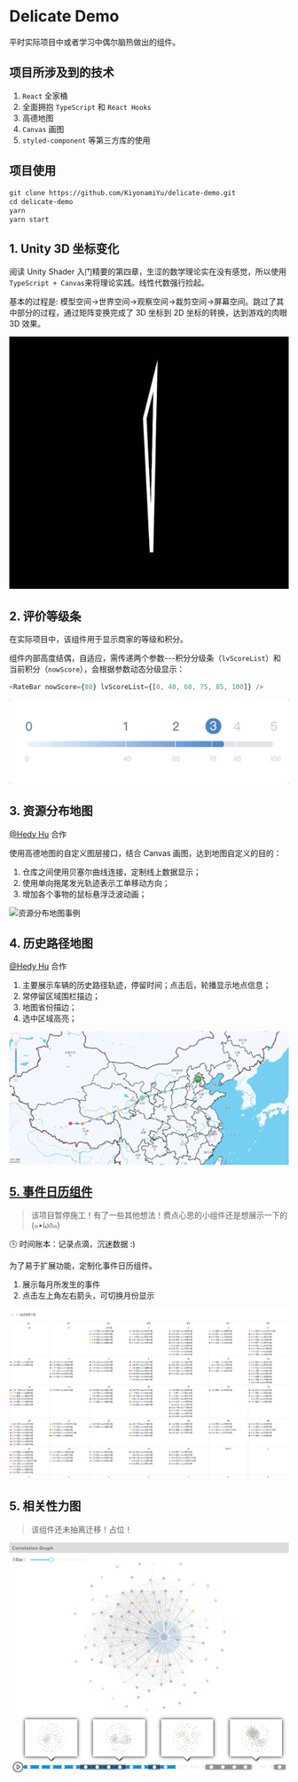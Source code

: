 # Delicate Demo

平时实际项目中或者学习中偶尔脑热做出的组件。

## 项目所涉及到的技术

1. `React` 全家桶
2. 全面拥抱 `TypeScript` 和 `React Hooks`
3. 高德地图
4. `Canvas` 画图
5. `styled-component` 等第三方库的使用

## 项目使用

```
git clone https://github.com/KiyonamiYu/delicate-demo.git
cd delicate-demo
yarn
yarn start
```

## 1. Unity 3D 坐标变化

阅读 Unity Shader 入门精要的第四章，生涩的数学理论实在没有感觉，所以使用`TypeScript + Canvas`来将理论实践。线性代数强行捡起。

基本的过程是: 模型空间->世界空间->观察空间->裁剪空间->屏幕空间。跳过了其中部分的过程，通过矩阵变换完成了 3D 坐标到 2D 坐标的转换，达到游戏的肉眼 3D 效果。

![u3d坐标变换](https://raw.githubusercontent.com/514723273/.md-Pictures/master/u3d坐标变换.gif)

## 2. 评价等级条

在实际项目中，该组件用于显示商家的等级和积分。

组件内部高度结偶，自适应，需传递两个参数---积分分级条（`lvScoreList`）和当前积分（`nowScore`），会根据参数动态分级显示：

```js
<RateBar nowScore={80} lvScoreList={[0, 40, 60, 75, 85, 100]} />
```

![rate-bar](https://raw.githubusercontent.com/514723273/.md-Pictures/master/rate-bar.gif)

## 3. 资源分布地图

[@Hedy Hu](https://github.com/Mihuuu) 合作

使用高德地图的自定义图层接口，结合 Canvas 画图，达到地图自定义的目的：

1. 仓库之间使用贝塞尔曲线连接，定制线上数据显示；
2. 使用单向拖尾发光轨迹表示工单移动方向；
3. 增加各个事物的鼠标悬浮泛波动画；

![资源分布地图事例](https://raw.githubusercontent.com/514723273/.md-Pictures/master/资源分布地图事例.gif)

## 4. 历史路径地图

[@Hedy Hu](https://github.com/Mihuuu) 合作

1. 主要展示车辆的历史路径轨迹，停留时间；点击后，轮播显示地点信息；
2. 常停留区域围栏描边；
3. 地图省份描边；
4. 选中区域高亮；

![历史路径地图.png](https://raw.githubusercontent.com/514723273/.md-Pictures/master/历史路径地图.png)

## [5. 事件日历组件](https://github.com/KiyonamiYu/daily-ledger-frontend)

> 该项目暂停施工！有了一些其他想法！费点心思的小组件还是想展示一下的 (๑•́ωก̀๑)

🕓 时间账本：记录点滴，沉迷数据 :)

为了易于扩展功能，定制化事件日历组件。

1. 展示每月所发生的事件
2. 点击左上角左右箭头，可切换月份显示

![daily-ledger-v000101](https://raw.githubusercontent.com/514723273/.md-Pictures/master/daily-ledger-v000101.png)

## 5. 相关性力图

> 该组件还未抽离迁移！占位！

![correlation-graph.png](https://raw.githubusercontent.com/514723273/.md-Pictures/master/correlation-graph.png)
